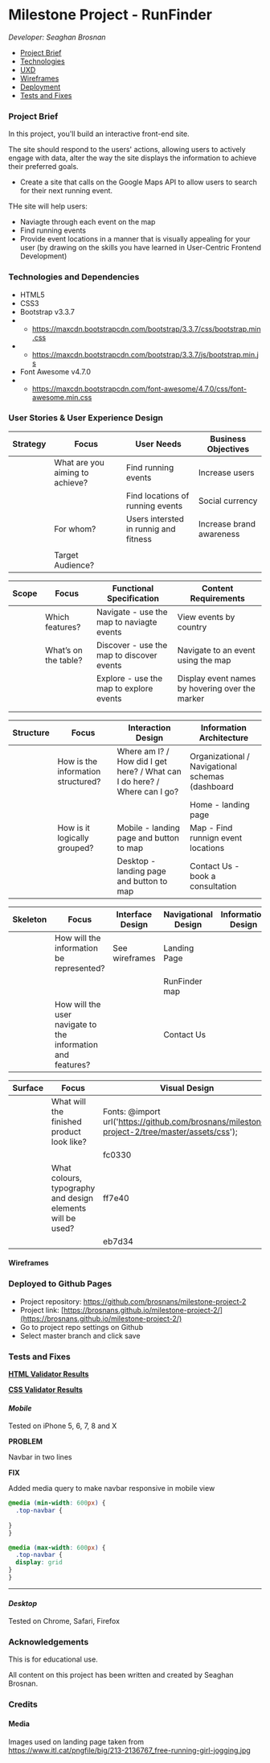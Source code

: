 # Milestone Project - RunFinder

*Developer: Seaghan Brosnan*

- [Project Brief](#project-brief)
- [Technologies](#technologies-and-dependencies)
- [UXD](#uxd)
- [Wireframes](#wireframes)
- [Deployment](#deployed-to-github-pages)
- [Tests and Fixes](#tests-and-fixes)

### Project Brief

In this project, you'll build an interactive front-end site.

The site should respond to the users' actions, allowing users to actively engage with data, alter the way the site displays the information to achieve their preferred goals.

- Create a site that calls on the Google Maps API to allow users to search for their next running event.

THe site will help users:

- Naviagte through each event on the map
- Find running events
- Provide event locations in a manner that is visually appealing for your user (by drawing on the skills you have learned in User-Centric Frontend Development)

### Technologies and Dependencies

- HTML5
- CSS3
- Bootstrap v3.3.7
- - https://maxcdn.bootstrapcdn.com/bootstrap/3.3.7/css/bootstrap.min.css
- - https://maxcdn.bootstrapcdn.com/bootstrap/3.3.7/js/bootstrap.min.js
- Font Awesome v4.7.0
- - https://maxcdn.bootstrapcdn.com/font-awesome/4.7.0/css/font-awesome.min.css

### User Stories & User Experience Design

| Strategy  | Focus                                                       | User Needs                                | Business Objectives                 |
|-----------|-------------------------------------------------------------|-------------------------------------------|-------------------------------------|
|           | What are you aiming to achieve?                             | Find running events                       | Increase users                      |
|           |                                                             | Find locations of running events          | Social currency                     |
|           | For whom?                                                   | Users intersted in runnig and fitness     | Increase brand awareness            |
|           |                                                             |                                           |                                     |
|           | Target Audience?                                            |                                           |                                     |



| Scope     | Focus                                                       | Functional Specification                         | Content Requirements                             |
|-----------|-------------------------------------------------------------|--------------------------------------------------|--------------------------------------------------|
|           | Which features?                                             | Navigate - use the map to naviagte events        | View events by country                           |
|           | What’s on the table?                                        | Discover - use the map to discover events        | Navigate to an event using the map               |
|           |                                                             | Explore - use the map to explore events          | Display event names by hovering over the marker  |
|           |                                                             |                                                  |                                                  |
|           |                                                             |                                                  |                                                  |



| Structure | Focus                                                       | Interaction Design                                                                                | Information Architecture                            |
|-----------|-------------------------------------------------------------|---------------------------------------------------------------------------------------------------|-----------------------------------------------------|
|           | How is the information structured?                          | Where am I? / How did I get here? / What can I do here? / Where can I go?                         | Organizational / Navigational schemas (dashboard    |
|           |                                                             |                                                                                                   | Home - landing page                                 |
|           | How is it logically grouped?                                | Mobile - landing page and button to map                                                           | Map - Find runnign event locations                  |
|           |                                                             | Desktop - landing page and button to map                                                          | Contact Us - book a consultation                    |



| Skeleton  | Focus                                                       | Interface Design                    | Navigational Design | Information Design |
|-----------|-------------------------------------------------------------|-------------------------------------|---------------------|--------------------|                    
|           | How will the information be represented?                    | See wireframes                      | Landing Page        |                    |                                                    
|           |                                                             |                                     | RunFinder map       |                    |                   
|           | How will the user navigate to the information and features? |                                     | Contact Us          |                    |                                      



| Surface   | Focus                                                       | Visual Design
|-----------|-------------------------------------------------------------|----------------------------------------------------------------------------------------------------------------------|
|           | What will the finished product look like?                   | Fonts: @import url('https://github.com/brosnans/milestone-project-2/tree/master/assets/css');                        |
|           |                                                             | fc0330                                                                                                               |
|           | What colours, typography and design elements will be used?  | ff7e40                                                                                                               |
|           |                                                             | eb7d34                                                                                                               |

#### Wireframes



### Deployed to Github Pages

- Project repository: https://github.com/brosnans/milestone-project-2
- Project link: [https://brosnans.github.io/milestone-project-2/](https://brosnans.github.io/milestone-project-2/)
- Go to project repo settings on Github
- Select master branch and click save

### Tests and Fixes

[**HTML Validator Results**](https://validator.w3.org/nu/?doc=https%3A%2F%2Fbrosnans.github.io%2Fmilestone-project-1%2Findex.html)

[**CSS Validator Results**](https://jigsaw.w3.org/css-validator/validator?uri=https%3A%2F%2Fbrosnans.github.io%2Fmilestone-project-1%2Fassets%2FCSS%2Fstyle.css&profile=css3svg&usermedium=all&warning=1&vextwarning=&lang=en)

#### *Mobile*

Tested on iPhone 5, 6, 7, 8 and X

**PROBLEM**

Navbar in two lines

**FIX**

Added media query to make navbar responsive in mobile view

```css
@media (min-width: 600px) {
  .top-navbar {
  
}
}

@media (max-width: 600px) {
  .top-navbar {
  display: grid
}
}
```

---


#### *Desktop*

Tested on Chrome, Safari, Firefox

### Acknowledgements

This is for educational use.

All content on this project has been written and created by Seaghan Brosnan.

### Credits

#### Media

Images used on landing page taken from https://www.itl.cat/pngfile/big/213-2136767_free-running-girl-jogging.jpg

